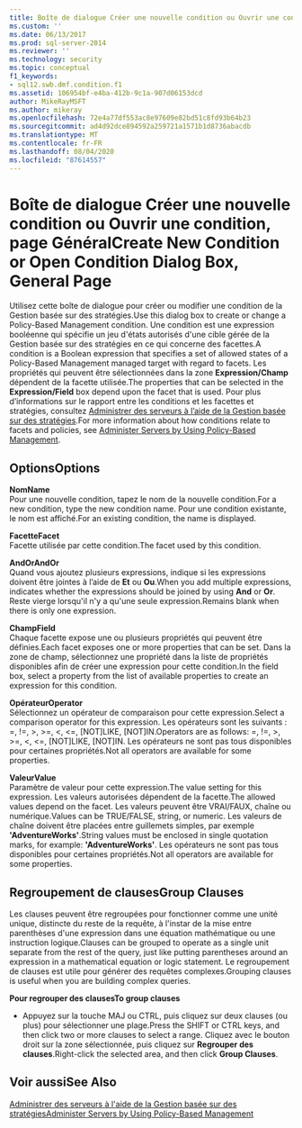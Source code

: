 ```yaml
---
title: Boîte de dialogue Créer une nouvelle condition ou Ouvrir une condition, page Général | Microsoft Docs
ms.custom: ''
ms.date: 06/13/2017
ms.prod: sql-server-2014
ms.reviewer: ''
ms.technology: security
ms.topic: conceptual
f1_keywords:
- sql12.swb.dmf.condition.f1
ms.assetid: 106954bf-e4ba-412b-9c1a-907d06153dcd
author: MikeRayMSFT
ms.author: mikeray
ms.openlocfilehash: 72e4a77df553ac8e97609e82bd51c8fd93b64b23
ms.sourcegitcommit: ad4d92dce894592a259721a1571b1d8736abacdb
ms.translationtype: MT
ms.contentlocale: fr-FR
ms.lasthandoff: 08/04/2020
ms.locfileid: "87614557"
---
```

# <a name="create-new-condition-or-open-condition-dialog-box-general-page"></a><span data-ttu-id="db7dd-102">Boîte de dialogue Créer une nouvelle condition ou Ouvrir une condition, page Général</span><span class="sxs-lookup"><span data-stu-id="db7dd-102">Create New Condition or Open Condition Dialog Box, General Page</span></span>
  <span data-ttu-id="db7dd-103">Utilisez cette boîte de dialogue pour créer ou modifier une condition de la Gestion basée sur des stratégies.</span><span class="sxs-lookup"><span data-stu-id="db7dd-103">Use this dialog box to create or change a Policy-Based Management condition.</span></span> <span data-ttu-id="db7dd-104">Une condition est une expression booléenne qui spécifie un jeu d'états autorisés d'une cible gérée de la Gestion basée sur des stratégies en ce qui concerne des facettes.</span><span class="sxs-lookup"><span data-stu-id="db7dd-104">A condition is a Boolean expression that specifies a set of allowed states of a Policy-Based Management managed target with regard to facets.</span></span> <span data-ttu-id="db7dd-105">Les propriétés qui peuvent être sélectionnées dans la zone **Expression/Champ** dépendent de la facette utilisée.</span><span class="sxs-lookup"><span data-stu-id="db7dd-105">The properties that can be selected in the **Expression/Field** box depend upon the facet that is used.</span></span> <span data-ttu-id="db7dd-106">Pour plus d’informations sur le rapport entre les conditions et les facettes et stratégies, consultez [Administrer des serveurs à l’aide de la Gestion basée sur des stratégies](administer-servers-by-using-policy-based-management.md).</span><span class="sxs-lookup"><span data-stu-id="db7dd-106">For more information about how conditions relate to facets and policies, see [Administer Servers by Using Policy-Based Management](administer-servers-by-using-policy-based-management.md).</span></span>  
  
## <a name="options"></a><span data-ttu-id="db7dd-107">Options</span><span class="sxs-lookup"><span data-stu-id="db7dd-107">Options</span></span>  
 <span data-ttu-id="db7dd-108">**Nom**</span><span class="sxs-lookup"><span data-stu-id="db7dd-108">**Name**</span></span>  
 <span data-ttu-id="db7dd-109">Pour une nouvelle condition, tapez le nom de la nouvelle condition.</span><span class="sxs-lookup"><span data-stu-id="db7dd-109">For a new condition, type the new condition name.</span></span> <span data-ttu-id="db7dd-110">Pour une condition existante, le nom est affiché.</span><span class="sxs-lookup"><span data-stu-id="db7dd-110">For an existing condition, the name is displayed.</span></span>  
  
 <span data-ttu-id="db7dd-111">**Facette**</span><span class="sxs-lookup"><span data-stu-id="db7dd-111">**Facet**</span></span>  
 <span data-ttu-id="db7dd-112">Facette utilisée par cette condition.</span><span class="sxs-lookup"><span data-stu-id="db7dd-112">The facet used by this condition.</span></span>  
  
 <span data-ttu-id="db7dd-113">**AndOr**</span><span class="sxs-lookup"><span data-stu-id="db7dd-113">**AndOr**</span></span>  
 <span data-ttu-id="db7dd-114">Quand vous ajoutez plusieurs expressions, indique si les expressions doivent être jointes à l’aide de **Et** ou **Ou**.</span><span class="sxs-lookup"><span data-stu-id="db7dd-114">When you add multiple expressions, indicates whether the expressions should be joined by using **And** or **Or**.</span></span> <span data-ttu-id="db7dd-115">Reste vierge lorsqu'il n'y a qu'une seule expression.</span><span class="sxs-lookup"><span data-stu-id="db7dd-115">Remains blank when there is only one expression.</span></span>  
  
 <span data-ttu-id="db7dd-116">**Champ**</span><span class="sxs-lookup"><span data-stu-id="db7dd-116">**Field**</span></span>  
 <span data-ttu-id="db7dd-117">Chaque facette expose une ou plusieurs propriétés qui peuvent être définies.</span><span class="sxs-lookup"><span data-stu-id="db7dd-117">Each facet exposes one or more properties that can be set.</span></span> <span data-ttu-id="db7dd-118">Dans la zone de champ, sélectionnez une propriété dans la liste de propriétés disponibles afin de créer une expression pour cette condition.</span><span class="sxs-lookup"><span data-stu-id="db7dd-118">In the field box, select a property from the list of available properties to create an expression for this condition.</span></span>  
  
 <span data-ttu-id="db7dd-119">**Opérateur**</span><span class="sxs-lookup"><span data-stu-id="db7dd-119">**Operator**</span></span>  
 <span data-ttu-id="db7dd-120">Sélectionnez un opérateur de comparaison pour cette expression.</span><span class="sxs-lookup"><span data-stu-id="db7dd-120">Select a comparison operator for this expression.</span></span> <span data-ttu-id="db7dd-121">Les opérateurs sont les suivants : =, !=, >, >=, <, <=, [NOT]LIKE, [NOT]IN.</span><span class="sxs-lookup"><span data-stu-id="db7dd-121">Operators are as follows: =, !=, >, >=, <, <=, [NOT]LIKE, [NOT]IN.</span></span> <span data-ttu-id="db7dd-122">Les opérateurs ne sont pas tous disponibles pour certaines propriétés.</span><span class="sxs-lookup"><span data-stu-id="db7dd-122">Not all operators are available for some properties.</span></span>  
  
 <span data-ttu-id="db7dd-123">**Valeur**</span><span class="sxs-lookup"><span data-stu-id="db7dd-123">**Value**</span></span>  
 <span data-ttu-id="db7dd-124">Paramètre de valeur pour cette expression.</span><span class="sxs-lookup"><span data-stu-id="db7dd-124">The value setting for this expression.</span></span> <span data-ttu-id="db7dd-125">Les valeurs autorisées dépendent de la facette.</span><span class="sxs-lookup"><span data-stu-id="db7dd-125">The allowed values depend on the facet.</span></span> <span data-ttu-id="db7dd-126">Les valeurs peuvent être VRAI/FAUX, chaîne ou numérique.</span><span class="sxs-lookup"><span data-stu-id="db7dd-126">Values can be TRUE/FALSE, string, or numeric.</span></span> <span data-ttu-id="db7dd-127">Les valeurs de chaîne doivent être placées entre guillemets simples, par exemple **'AdventureWorks'**.</span><span class="sxs-lookup"><span data-stu-id="db7dd-127">String values must be enclosed in single quotation marks, for example: **'AdventureWorks'**.</span></span> <span data-ttu-id="db7dd-128">Les opérateurs ne sont pas tous disponibles pour certaines propriétés.</span><span class="sxs-lookup"><span data-stu-id="db7dd-128">Not all operators are available for some properties.</span></span>  
  
## <a name="group-clauses"></a><span data-ttu-id="db7dd-129">Regroupement de clauses</span><span class="sxs-lookup"><span data-stu-id="db7dd-129">Group Clauses</span></span>  
 <span data-ttu-id="db7dd-130">Les clauses peuvent être regroupées pour fonctionner comme une unité unique, distincte du reste de la requête, à l'instar de la mise entre parenthèses d'une expression dans une équation mathématique ou une instruction logique.</span><span class="sxs-lookup"><span data-stu-id="db7dd-130">Clauses can be grouped to operate as a single unit separate from the rest of the query, just like putting parentheses around an expression in a mathematical equation or logic statement.</span></span> <span data-ttu-id="db7dd-131">Le regroupement de clauses est utile pour générer des requêtes complexes.</span><span class="sxs-lookup"><span data-stu-id="db7dd-131">Grouping clauses is useful when you are building complex queries.</span></span>  
  
 <span data-ttu-id="db7dd-132">**Pour regrouper des clauses**</span><span class="sxs-lookup"><span data-stu-id="db7dd-132">**To group clauses**</span></span>  
  
-   <span data-ttu-id="db7dd-133">Appuyez sur la touche MAJ ou CTRL, puis cliquez sur deux clauses (ou plus) pour sélectionner une plage.</span><span class="sxs-lookup"><span data-stu-id="db7dd-133">Press the SHIFT or CTRL keys, and then click two or more clauses to select a range.</span></span> <span data-ttu-id="db7dd-134">Cliquez avec le bouton droit sur la zone sélectionnée, puis cliquez sur **Regrouper des clauses**.</span><span class="sxs-lookup"><span data-stu-id="db7dd-134">Right-click the selected area, and then click **Group Clauses**.</span></span>  
  
## <a name="see-also"></a><span data-ttu-id="db7dd-135">Voir aussi</span><span class="sxs-lookup"><span data-stu-id="db7dd-135">See Also</span></span>  
 [<span data-ttu-id="db7dd-136">Administrer des serveurs à l'aide de la Gestion basée sur des stratégies</span><span class="sxs-lookup"><span data-stu-id="db7dd-136">Administer Servers by Using Policy-Based Management</span></span>](administer-servers-by-using-policy-based-management.md)  
  
  
